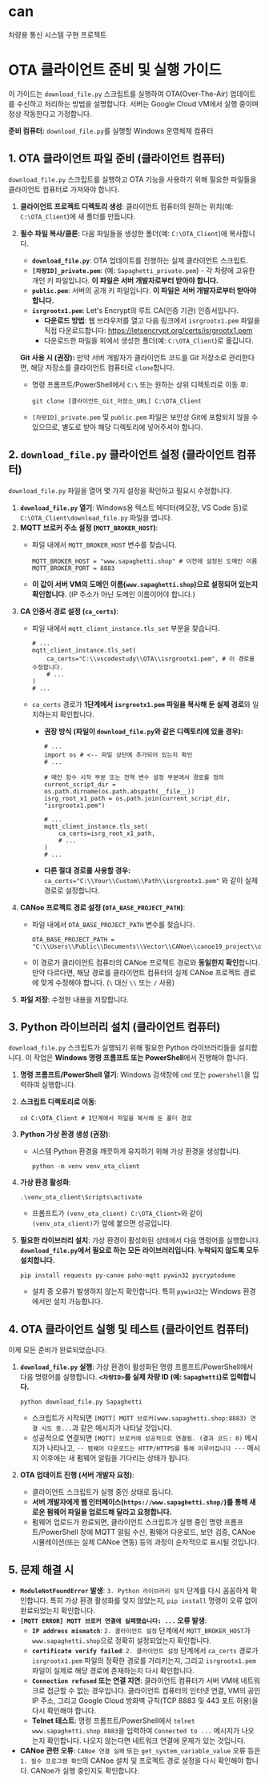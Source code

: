 # can
차량용 통신 시스템 구현 프로젝트


# **OTA 클라이언트 준비 및 실행 가이드**

이 가이드는 `download_file.py` 스크립트를 실행하여 OTA(Over-The-Air) 업데이트를 수신하고 처리하는 방법을 설명합니다. 서버는 Google Cloud VM에서 실행 중이며 정상 작동한다고 가정합니다.

**준비 컴퓨터:** `download_file.py`를 실행할 Windows 운영체제 컴퓨터

## **1. OTA 클라이언트 파일 준비 (클라이언트 컴퓨터)**

`download_file.py` 스크립트를 실행하고 OTA 기능을 사용하기 위해 필요한 파일들을 클라이언트 컴퓨터로 가져와야 합니다.

1. **클라이언트 프로젝트 디렉토리 생성**:
클라이언트 컴퓨터의 원하는 위치(예: `C:\OTA_Client`)에 새 폴더를 만듭니다.
2. **필수 파일 복사/클론**:
다음 파일들을 생성한 폴더(예: `C:\OTA_Client`)에 복사합니다.
    - **`download_file.py`**: OTA 업데이트를 진행하는 실제 클라이언트 스크립트.
    - **`[차량ID]_private.pem`**: (예: `Sapaghetti_private.pem`) - 각 차량에 고유한 개인 키 파일입니다. **이 파일은 서버 개발자로부터 받아야 합니다.**
    - **`public.pem`**: 서버의 공개 키 파일입니다. **이 파일은 서버 개발자로부터 받아야 합니다.**
    - **`isrgrootx1.pem`**: Let's Encrypt의 루트 CA(인증 기관) 인증서입니다.
        - **다운로드 방법**: 웹 브라우저를 열고 다음 링크에서 `isrgrootx1.pem` 파일을 직접 다운로드합니다: https://letsencrypt.org/certs/isrgrootx1.pem
        - 다운로드한 파일을 위에서 생성한 폴더(예: `C:\OTA_Client`)로 옮깁니다.
    
    **Git 사용 시 (권장):**
    만약 서버 개발자가 클라이언트 코드를 Git 저장소로 관리한다면, 해당 저장소를 클라이언트 컴퓨터로 `clone`합니다.
    
    - 명령 프롬프트/PowerShell에서 `C:\` 또는 원하는 상위 디렉토리로 이동 후:
        
        ```
        git clone [클라이언트_Git_저장소_URL] C:\OTA_Client
        
        ```
        
    - `[차량ID]_private.pem` 및 `public.pem` 파일은 보안상 Git에 포함되지 않을 수 있으므로, 별도로 받아 해당 디렉토리에 넣어주셔야 합니다.

## **2. `download_file.py` 클라이언트 설정 (클라이언트 컴퓨터)**

`download_file.py` 파일을 열어 몇 가지 설정을 확인하고 필요시 수정합니다.

1. **`download_file.py` 열기**:
Windows용 텍스트 에디터(메모장, VS Code 등)로 `C:\OTA_Client\download_file.py` 파일을 엽니다.
2. **MQTT 브로커 주소 설정 (`MQTT_BROKER_HOST`)**:
    - 파일 내에서 `MQTT_BROKER_HOST` 변수를 찾습니다.
        
        ```
        MQTT_BROKER_HOST = "www.sapaghetti.shop" # 이전에 설정된 도메인 이름
        MQTT_BROKER_PORT = 8883
        
        ```
        
    - **이 값이 서버 VM의 도메인 이름(`www.sapaghetti.shop`)으로 설정되어 있는지 확인합니다.** (IP 주소가 아닌 도메인 이름이어야 합니다.)
3. **CA 인증서 경로 설정 (`ca_certs`)**:
    - 파일 내에서 `mqtt_client_instance.tls_set` 부분을 찾습니다.
        
        ```
        # ...
        mqtt_client_instance.tls_set(
            ca_certs="C:\\vscodestudy\\OTA\\isrgrootx1.pem", # 이 경로를 수정합니다.
            # ...
        )
        # ...
        
        ```
        
    - `ca_certs` 경로가 **1단계에서 `isrgrootx1.pem` 파일을 복사해 둔 실제 경로**와 일치하는지 확인합니다.
        - **권장 방식 (파일이 `download_file.py`와 같은 디렉토리에 있을 경우):**
            
            ```
            # ...
            import os # <-- 파일 상단에 추가되어 있는지 확인
            # ...
            
            # 메인 함수 시작 부분 또는 전역 변수 설정 부분에서 경로를 정의
            current_script_dir = os.path.dirname(os.path.abspath(__file__))
            isrg_root_x1_path = os.path.join(current_script_dir, "isrgrootx1.pem")
            
            # ...
            mqtt_client_instance.tls_set(
                ca_certs=isrg_root_x1_path,
                # ...
            )
            # ...
            
            ```
            
        - **다른 절대 경로를 사용할 경우:** `ca_certs="C:\\Your\\Custom\\Path\\isrgrootx1.pem"` 와 같이 실제 경로로 설정합니다.
4. **CANoe 프로젝트 경로 설정 (`OTA_BASE_PROJECT_PATH`)**:
    - 파일 내에서 `OTA_BASE_PROJECT_PATH` 변수를 찾습니다.
        
        ```
        OTA_BASE_PROJECT_PATH = "C:\\Users\\Public\\Documents\\Vector\\CANoe\\canoe19_project\\ota_project"
        
        ```
        
    - 이 경로가 클라이언트 컴퓨터의 CANoe 프로젝트 경로와 **동일한지 확인**합니다. 만약 다르다면, 해당 경로를 클라이언트 컴퓨터의 실제 CANoe 프로젝트 경로에 맞게 수정해야 합니다. (`\` 대신 `\\` 또는 `/` 사용)
5. **파일 저장**: 수정한 내용을 저장합니다.

## **3. Python 라이브러리 설치 (클라이언트 컴퓨터)**

`download_file.py` 스크립트가 실행되기 위해 필요한 Python 라이브러리들을 설치합니다. 이 작업은 **Windows 명령 프롬프트 또는 PowerShell**에서 진행해야 합니다.

1. **명령 프롬프트/PowerShell 열기**:
Windows 검색창에 `cmd` 또는 `powershell`을 입력하여 실행합니다.
2. **스크립트 디렉토리로 이동**:
    
    ```
    cd C:\OTA_Client # 1단계에서 파일을 복사해 둔 폴더 경로
    
    ```
    
3. **Python 가상 환경 생성 (권장)**:
    - 시스템 Python 환경을 깨끗하게 유지하기 위해 가상 환경을 생성합니다.
        
        ```
        python -m venv venv_ota_client
        
        ```
        
4. **가상 환경 활성화**:
    
    ```
    .\venv_ota_client\Scripts\activate
    
    ```
    
    - 프롬프트가 `(venv_ota_client) C:\OTA_Client>`와 같이 `(venv_ota_client)`가 앞에 붙으면 성공입니다.
5. **필요한 라이브러리 설치**:
가상 환경이 활성화된 상태에서 다음 명령어를 실행합니다. **`download_file.py`에서 필요로 하는 모든 라이브러리입니다. 누락되지 않도록 모두 설치합니다.**
    
    ```
    pip install requests py-canoe paho-mqtt pywin32 pycryptodome
    
    ```
    
    - 설치 중 오류가 발생하지 않는지 확인합니다. 특히 `pywin32`는 Windows 환경에서만 설치 가능합니다.

## **4. OTA 클라이언트 실행 및 테스트 (클라이언트 컴퓨터)**

이제 모든 준비가 완료되었습니다.

1. **`download_file.py` 실행**:
가상 환경이 활성화된 명령 프롬프트/PowerShell에서 다음 명령어를 실행합니다. **`<차량ID>`를 실제 차량 ID (예: `Sapaghetti`)로 입력합니다.**
    
    ```
    python download_file.py Sapaghetti
    
    ```
    
    - 스크립트가 시작되면 `[MQTT] MQTT 브로커(www.sapaghetti.shop:8883) 연결 시도 중...`과 같은 메시지가 나타날 것입니다.
    - 성공적으로 연결되면 `[MQTT] 브로커에 성공적으로 연결됨. (결과 코드: 0)` 메시지가 나타나고, `-- 펌웨어 다운로드는 HTTP/HTTPS를 통해 이루어집니다 ---` 메시지 이후에는 새 펌웨어 알림을 기다리는 상태가 됩니다.
2. **OTA 업데이트 진행 (서버 개발자 요청)**:
    - 클라이언트 스크립트가 실행 중인 상태로 둡니다.
    - **서버 개발자에게 웹 인터페이스(`https://www.sapaghetti.shop/`)를 통해 새로운 펌웨어 파일을 업로드해 달라고 요청합니다.**
    - 펌웨어 업로드가 완료되면, 클라이언트 스크립트가 실행 중인 명령 프롬프트/PowerShell 창에 MQTT 알림 수신, 펌웨어 다운로드, 보안 검증, CANoe 시뮬레이션(또는 실제 CANoe 연동) 등의 과정이 순차적으로 표시될 것입니다.

## **5. 문제 해결 시**

- **`ModuleNotFoundError` 발생**: `3. Python 라이브러리 설치` 단계를 다시 꼼꼼하게 확인합니다. 특히 가상 환경 활성화를 잊지 않았는지, `pip install` 명령이 오류 없이 완료되었는지 확인합니다.
- **`[MQTT ERROR] MQTT 브로커 연결에 실패했습니다: ...` 오류 발생**:
    - **`IP address mismatch`**: `2. 클라이언트 설정` 단계에서 `MQTT_BROKER_HOST`가 `www.sapaghetti.shop`으로 정확히 설정되었는지 확인합니다.
    - **`certificate verify failed`**: `2. 클라이언트 설정` 단계에서 `ca_certs` 경로가 `isrgrootx1.pem` 파일의 정확한 경로를 가리키는지, 그리고 `isrgrootx1.pem` 파일이 실제로 해당 경로에 존재하는지 다시 확인합니다.
    - **`Connection refused` 또는 연결 지연**: 클라이언트 컴퓨터가 서버 VM에 네트워크로 접근할 수 없는 경우입니다. 클라이언트 컴퓨터의 인터넷 연결, VM의 공인 IP 주소, 그리고 Google Cloud 방화벽 규칙(TCP 8883 및 443 포트 허용)을 다시 확인해야 합니다.
    - **Telnet 테스트**: 명령 프롬프트/PowerShell에서 `telnet www.sapaghetti.shop 8883`을 입력하여 `Connected to ...` 메시지가 나오는지 확인합니다. 나오지 않는다면 네트워크 연결에 문제가 있는 것입니다.
- **CANoe 관련 오류**: `CANoe 연결 실패` 또는 `get_system_variable_value` 오류 등은 `1. 필수 프로그램 확인`의 CANoe 설치 및 프로젝트 경로 설정을 다시 확인해야 합니다. CANoe가 실행 중인지도 확인합니다.

